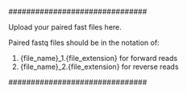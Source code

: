 ###############################

Upload your paired fast files here.  

Paired fastq files should be in the notation of:  
1. {file_name}_1.{file_extension} for forward reads
2. {file_name}_2.{file_extension} for reverse reads

###############################
